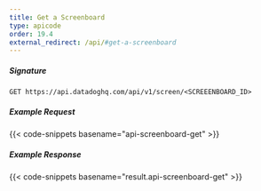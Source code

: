 ```yaml
---
title: Get a Screenboard
type: apicode
order: 19.4
external_redirect: /api/#get-a-screenboard
---
```


##### Signature
`GET https://api.datadoghq.com/api/v1/screen/<SCREEENBOARD_ID>`
##### Example Request
{{< code-snippets basename="api-screenboard-get" >}}
##### Example Response
{{< code-snippets basename="result.api-screenboard-get" >}}

